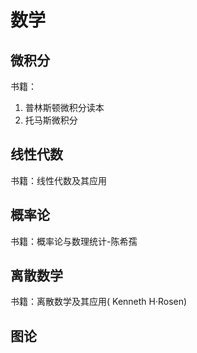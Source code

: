 # 数学

## 微积分

书籍：
1. 普林斯顿微积分读本
2. 托马斯微积分

## 线性代数

书籍：线性代数及其应用

## 概率论

书籍：概率论与数理统计-陈希孺

## 离散数学

书籍：离散数学及其应用( Kenneth H·Rosen)

## 图论